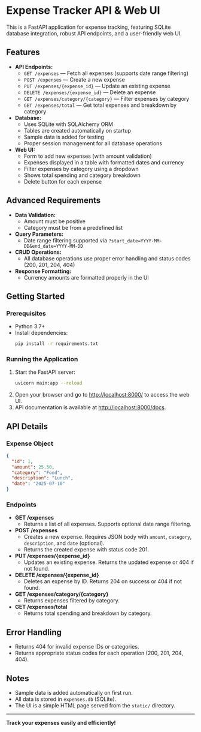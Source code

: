 # Expense Tracker API & Web UI

This is a FastAPI application for expense tracking, featuring SQLite database integration, robust API endpoints, and a user-friendly web UI.

## Features
- **API Endpoints:**
  - `GET /expenses` — Fetch all expenses (supports date range filtering)
  - `POST /expenses` — Create a new expense
  - `PUT /expenses/{expense_id}` — Update an existing expense
  - `DELETE /expenses/{expense_id}` — Delete an expense
  - `GET /expenses/category/{category}` — Filter expenses by category
  - `GET /expenses/total` — Get total expenses and breakdown by category
- **Database:**
  - Uses SQLite with SQLAlchemy ORM
  - Tables are created automatically on startup
  - Sample data is added for testing
  - Proper session management for all database operations
- **Web UI:**
  - Form to add new expenses (with amount validation)
  - Expenses displayed in a table with formatted dates and currency
  - Filter expenses by category using a dropdown
  - Shows total spending and category breakdown
  - Delete button for each expense

## Advanced Requirements
- **Data Validation:**
  - Amount must be positive
  - Category must be from a predefined list
- **Query Parameters:**
  - Date range filtering supported via `?start_date=YYYY-MM-DD&end_date=YYYY-MM-DD`
- **CRUD Operations:**
  - All database operations use proper error handling and status codes (200, 201, 204, 404)
- **Response Formatting:**
  - Currency amounts are formatted properly in the UI

## Getting Started

### Prerequisites
- Python 3.7+
- Install dependencies:
  ```bash
  pip install -r requirements.txt
  ```

### Running the Application
1. Start the FastAPI server:
   ```bash
   uvicorn main:app --reload
   ```
2. Open your browser and go to [http://localhost:8000/](http://localhost:8000/) to access the web UI.
3. API documentation is available at [http://localhost:8000/docs](http://localhost:8000/docs).

## API Details

### Expense Object
```json
{
  "id": 1,
  "amount": 25.50,
  "category": "Food",
  "description": "Lunch",
  "date": "2025-07-10"
}
```

### Endpoints
- **GET /expenses**
  - Returns a list of all expenses. Supports optional date range filtering.
- **POST /expenses**
  - Creates a new expense. Requires JSON body with `amount`, `category`, `description`, and `date` (optional).
  - Returns the created expense with status code 201.
- **PUT /expenses/{expense_id}**
  - Updates an existing expense. Returns the updated expense or 404 if not found.
- **DELETE /expenses/{expense_id}**
  - Deletes an expense by ID. Returns 204 on success or 404 if not found.
- **GET /expenses/category/{category}**
  - Returns expenses filtered by category.
- **GET /expenses/total**
  - Returns total spending and breakdown by category.

## Error Handling
- Returns 404 for invalid expense IDs or categories.
- Returns appropriate status codes for each operation (200, 201, 204, 404).

## Notes
- Sample data is added automatically on first run.
- All data is stored in `expenses.db` (SQLite).
- The UI is a simple HTML page served from the `static/` directory.

---

**Track your expenses easily and efficiently!** 